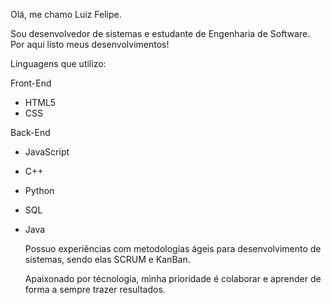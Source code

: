 Olá, me chamo Luiz Felipe.

Sou desenvolvedor de sistemas e estudante de Engenharia de Software. Por aqui listo meus desenvolvimentos!

Linguagens que utilizo:


Front-End
- HTML5
- CSS


Back-End 
- JavaScript
- C++ 
- Python
- SQL
- Java

  Possuo experiências com metodologias ágeis para desenvolvimento de sistemas, sendo elas SCRUM e KanBan.
  
  Apaixonado por técnologia, minha prioridade é colaborar e aprender de forma a sempre trazer resultados.



<!---
FelipeJanuario/FelipeJanuario is a ✨ special ✨ repository because its `README.md` (this file) appears on your GitHub profile.
You can click the Preview link to take a look at your changes.
--->
